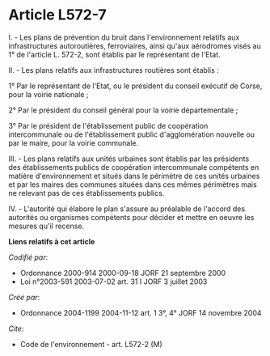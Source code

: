 # Article L572-7

I. - Les plans de prévention du bruit dans l'environnement relatifs aux infrastructures autoroutières, ferroviaires, ainsi
qu'aux aérodromes visés au 1° de l'article L. 572-2, sont établis par le représentant de l'Etat.

II. - Les plans relatifs aux infrastructures routières sont établis :

1° Par le représentant de l'Etat, ou le président du conseil exécutif de Corse, pour la voirie nationale ;

2° Par le président du conseil général pour la voirie départementale ;

3° Par le président de l'établissement public de coopération intercommunale ou de l'établissement public d'agglomération
nouvelle ou par le maire, pour la voirie communale.

III. - Les plans relatifs aux unités urbaines sont établis par les présidents des établissements publics de coopération
intercommunale compétents en matière d'environnement et situés dans le périmètre de ces unités urbaines et par les maires des
communes situées dans ces mêmes périmètres mais ne relevant pas de ces établissements publics.

IV. - L'autorité qui élabore le plan s'assure au préalable de l'accord des autorités ou organismes compétents pour décider et
mettre en oeuvre les mesures qu'il recense.

**Liens relatifs à cet article**

_Codifié par_:

  - Ordonnance 2000-914 2000-09-18 JORF 21 septembre 2000
  - Loi n°2003-591 2003-07-02 art. 31 I JORF 3 juillet 2003

_Créé par_:

  - Ordonnance 2004-1199 2004-11-12 art. 1 3°, 4° JORF 14 novembre 2004

_Cite_:

  - Code de l'environnement - art. L572-2 (M)
